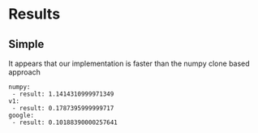 # Results

## Simple

It appears that our implementation is faster than the numpy clone based approach

```
numpy:
 - result: 1.1414310999971349
v1:
 - result: 0.1787395999999717
google:
 - result: 0.10188390000257641
```
